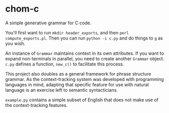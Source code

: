# chom-c
A simple generative grammar for C code.

You'll first want to run `mkdir header_exports`, and then `perl compute_exports.pl`. Then you can run `python -i c.py` and do things to `g` as you wish.

An instance of `Grammar` maintains context in its own attributes. If you want to expand non-terminals in parallel, you need to create another `Grammar` object. `c.py` defines a function, `new_c()` to facilitate this process.

This project also doubles as a general framework for phrase structure grammar. As the context-tracking system was developed with programming languages in mind, adapting that specific feature for use with natural language is an exercise left to semantic syntacticians.

`example.py` contains a simple subset of English that does not make use of the context-tracking features.

